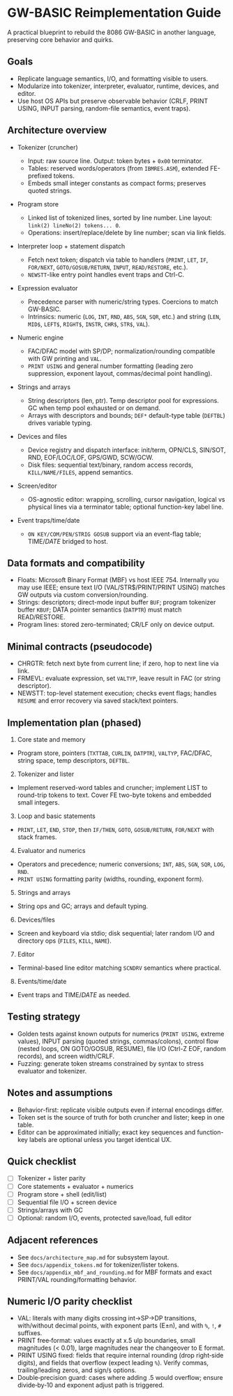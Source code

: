# GW-BASIC Reimplementation Guide

A practical blueprint to rebuild the 8086 GW-BASIC in another language, preserving core behavior and quirks.

## Goals

- Replicate language semantics, I/O, and formatting visible to users.
- Modularize into tokenizer, interpreter, evaluator, runtime, devices, and editor.
- Use host OS APIs but preserve observable behavior (CRLF, PRINT USING, INPUT parsing, random-file semantics, event traps).

## Architecture overview

- Tokenizer (cruncher)
  - Input: raw source line. Output: token bytes + `0x00` terminator.
  - Tables: reserved words/operators (from `IBMRES.ASM`), extended FE-prefixed tokens.
  - Embeds small integer constants as compact forms; preserves quoted strings.

- Program store
  - Linked list of tokenized lines, sorted by line number. Line layout: `link(2) lineNo(2) tokens... 0`.
  - Operations: insert/replace/delete by line number; scan via link fields.

- Interpreter loop + statement dispatch
  - Fetch next token; dispatch via table to handlers (`PRINT`, `LET`, `IF`, `FOR/NEXT`, `GOTO/GOSUB/RETURN`, `INPUT`, `READ/RESTORE`, etc.).
  - `NEWSTT`-like entry point handles event traps and Ctrl-C.

- Expression evaluator
  - Precedence parser with numeric/string types. Coercions to match GW-BASIC.
  - Intrinsics: numeric (`LOG`, `INT`, `RND`, `ABS`, `SGN`, `SQR`, etc.) and string (`LEN`, `MID$`, `LEFT$`, `RIGHT$`, `INSTR`, `CHR$`, `STR$`, `VAL`).

- Numeric engine
  - FAC/DFAC model with SP/DP; normalization/rounding compatible with GW printing and `VAL`.
  - `PRINT USING` and general number formatting (leading zero suppression, exponent layout, commas/decimal point handling).

- Strings and arrays
  - String descriptors (len, ptr). Temp descriptor pool for expressions. GC when temp pool exhausted or on demand.
  - Arrays with descriptors and bounds; `DEF*` default-type table (`DEFTBL`) drives variable typing.

- Devices and files
  - Device registry and dispatch interface: init/term, OPN/CLS, SIN/SOT, RND, EOF/LOC/LOF, GPS/GWD, SCW/GCW.
  - Disk files: sequential text/binary, random access records, `KILL/NAME/FILES`, append semantics.

- Screen/editor
  - OS-agnostic editor: wrapping, scrolling, cursor navigation, logical vs physical lines via a terminator table; optional function-key label line.

- Event traps/time/date
  - `ON KEY/COM/PEN/STRIG GOSUB` support via an event-flag table; TIME$/DATE$ bridged to host.

## Data formats and compatibility

- Floats: Microsoft Binary Format (MBF) vs host IEEE 754. Internally you may use IEEE; ensure text I/O (VAL/STR$/PRINT/PRINT USING) matches GW outputs via custom conversion/rounding.
- Strings: descriptors; direct-mode input buffer `BUF`; program tokenizer buffer `KBUF`; DATA pointer semantics (`DATPTR`) must match READ/RESTORE.
- Program lines: stored zero-terminated; CR/LF only on device output.

## Minimal contracts (pseudocode)

- CHRGTR: fetch next byte from current line; if zero, hop to next line via link.
- FRMEVL: evaluate expression, set `VALTYP`, leave result in FAC (or string descriptor).
- NEWSTT: top-level statement execution; checks event flags; handles `RESUME` and error recovery via saved stack/text pointers.

## Implementation plan (phased)

1) Core state and memory
- Program store, pointers (`TXTTAB`, `CURLIN`, `DATPTR`), `VALTYP`, FAC/DFAC, string space, temp descriptors, `DEFTBL`.

2) Tokenizer and lister
- Implement reserved-word tables and cruncher; implement LIST to round-trip tokens to text. Cover FE two-byte tokens and embedded small integers.

3) Loop and basic statements
- `PRINT`, `LET`, `END`, `STOP`, then `IF/THEN`, `GOTO`, `GOSUB/RETURN`, `FOR/NEXT` with stack frames.

4) Evaluator and numerics
- Operators and precedence; numeric conversions; `INT`, `ABS`, `SGN`, `SQR`, `LOG`, `RND`.
- `PRINT USING` formatting parity (widths, rounding, exponent form).

5) Strings and arrays
- String ops and GC; arrays and default typing.

6) Devices/files
- Screen and keyboard via stdio; disk sequential; later random I/O and directory ops (`FILES`, `KILL`, `NAME`).

7) Editor
- Terminal-based line editor matching `SCNDRV` semantics where practical.

8) Events/time/date
- Event traps and TIME$/DATE$ as needed.

## Testing strategy

- Golden tests against known outputs for numerics (`PRINT USING`, extreme values), INPUT parsing (quoted strings, commas/colons), control flow (nested loops, ON GOTO/GOSUB, RESUME), file I/O (Ctrl-Z EOF, random records), and screen width/CRLF.
- Fuzzing: generate token streams constrained by syntax to stress evaluator and tokenizer.

## Notes and assumptions

- Behavior-first: replicate visible outputs even if internal encodings differ.
- Token set is the source of truth for both cruncher and lister; keep in one table.
- Editor can be approximated initially; exact key sequences and function-key labels are optional unless you target identical UX.

## Quick checklist

- [ ] Tokenizer + lister parity
- [ ] Core statements + evaluator + numerics
- [ ] Program store + shell (edit/list)
- [ ] Sequential file I/O + screen device
- [ ] Strings/arrays with GC
- [ ] Optional: random I/O, events, protected save/load, full editor

## Adjacent references

- See `docs/architecture_map.md` for subsystem layout.
- See `docs/appendix_tokens.md` for tokenizer/lister tokens.
- See `docs/appendix_mbf_and_rounding.md` for MBF formats and exact PRINT/VAL rounding/formatting behavior.

## Numeric I/O parity checklist

- VAL: literals with many digits crossing int→SP→DP transitions, with/without decimal points, with exponent parts (E±n), and with `%`, `!`, `#` suffixes.
- PRINT free‑format: values exactly at x.5 ulp boundaries, small magnitudes (< 0.01), large magnitudes near the changeover to E format.
- PRINT USING fixed: fields that require internal rounding (drop right‑side digits), and fields that overflow (expect leading `%`). Verify commas, trailing/leading zeros, and sign/`$` options.
- Double‑precision guard: cases where adding .5 would overflow; ensure divide‑by‑10 and exponent adjust path is triggered.
